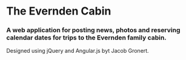 # The Evernden Cabin

### A web application for posting news, photos and reserving calendar dates for trips to the Evernden family cabin.</p>

Designed using jQuery and Angular.js byt Jacob Gronert.